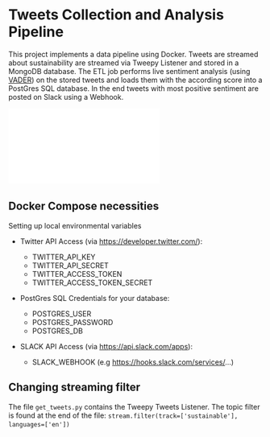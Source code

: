 # Tweets Collection and Analysis Pipeline

This project implements a data pipeline using Docker. Tweets are streamed about sustainability are streamed via Tweepy Listener and stored in a MongoDB database. The ETL job performs live sentiment analysis (using [VADER](https://github.com/cjhutto/vaderSentiment)) on the stored tweets and loads them with the according score into a PostGres SQL database. In the end tweets with most positive sentiment are posted on Slack using a Webhook.

![Pipeline](Images/pipeline.pdf)

## Docker Compose necessities

Setting up local environmental variables
- Twitter API Access (via https://developer.twitter.com/):
  * TWITTER_API_KEY
  * TWITTER_API_SECRET
  * TWITTER_ACCESS_TOKEN
  * TWITTER_ACCESS_TOKEN_SECRET

- PostGres SQL Credentials for your database:
  * POSTGRES_USER
  * POSTGRES_PASSWORD
  * POSTGRES_DB

- SLACK API Access (via https://api.slack.com/apps):
  * SLACK_WEBHOOK (e.g https://hooks.slack.com/services/...)

## Changing streaming filter

The file `get_tweets.py` contains the Tweepy Tweets Listener. The topic filter is found at the end of the file:
 `stream.filter(track=['sustainable'], languages=['en'])`
